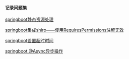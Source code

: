 #### 记录问题集
<p><a href="https://blog.csdn.net/isea533/article/details/50412212">springboot静态资源处理</p>
<p><a href="https://www.cnblogs.com/bbthome/p/8688849.html">springboot集成shiro——使用RequiresPermissions注解无效</a></p>
<p><a href="https://blog.csdn.net/qudapeng351/article/details/90669316">springboot设置超时时间</p>
<p><a href="http://blog.didispace.com/springbootasync/">springboot @Async异步操作</p>